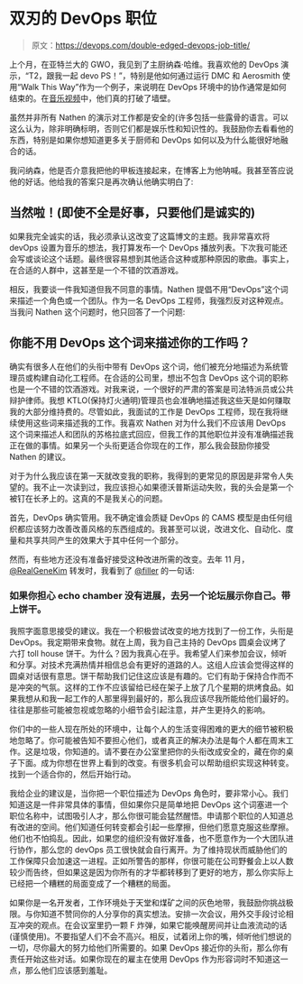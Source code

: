 # 双刃的 DevOps 职位

> 原文：<https://devops.com/double-edged-devops-job-title/>

上个月，在亚特兰大的 GWO，我见到了主厨纳森·哈维。我喜欢他的 DevOps 演示，“T2，跟我一起 devo PS！”，特别是他如何通过运行 DMC 和 Aerosmith 使用“Walk This Way”作为一个例子，来说明在 DevOps 环境中的协作通常是如何结束的。在[音乐视频](https://youtu.be/4B_UYYPb-Gk)中，他们真的打破了墙壁。

虽然并非所有 Nathen 的演示对工作都是安全的(许多包括一些露骨的语言。可以这么认为，除非明确标明，否则它们都是娱乐性和知识性的。我鼓励你去看看他的东西，特别是如果你想知道更多关于厨师和 DevOps 如何以及为什么能很好地融合的话。

我问纳森，他是否介意我把他的甲板连接起来，在博客上为他呐喊。我甚至答应说他的好话。他给我的答案只是再次确认他确实明白了:

## 当然啦！(即使不全是好事，只要他们是诚实的)

如果我完全诚实的话，我必须承认这改变了这篇博文的主题。我非常喜欢将 devOps 设置为音乐的想法，我打算发布一个 DevOps 播放列表。下次我可能还会写或谈论这个话题。最终很容易想到其他适合这种或那种原因的歌曲。事实上，在合适的人群中，这甚至是一个不错的饮酒游戏。

相反，我要谈一件我知道但我不同意的事情。Nathen 提倡不用“DevOps”这个词来描述一个角色或一个团队。作为一名 DevOps 工程师，我强烈反对这种观点。当我问 Nathen 这个问题时，他只回答了一个问题:

## 你能不用 DevOps 这个词来描述你的工作吗？

确实有很多人在他们的头衔中带有 DevOps 这个词，他们被充分地描述为系统管理员或构建自动化工程师。在合适的公司里，想出不包含 DevOps 这个词的职称也是一个不错的饮酒游戏。对我来说，一个很好的严肃的答案是司法特派员或公共辩护律师。我想 KTLO(保持灯火通明)管理员也会准确地描述我这些天是如何赚取我的大部分维持费的。尽管如此，我面试的工作是 DevOps 工程师，现在我将继续使用这些词来描述我的工作。我喜欢 Nathen 对为什么我们不应该用 DevOps 这个词来描述人和团队的苏格拉底式回应，但我工作的其他职位并没有准确描述我正在做的事情。如果另一个头衔更适合你现在的工作，那么我会鼓励你接受 Nathen 的建议。

对于为什么我应该在第一天就改变我的职称，我得到的更常见的原因是非常令人失望的。我不止一次读到过，我应该担心如果德沃普斯运动失败，我的头会是第一个被钉在长矛上的。这真的不是我关心的问题。

首先，DevOps 确实管用。我不确定谁会质疑 DevOps 的 CAMS 模型是由任何组织都应该努力改善改善风格的东西组成的。我甚至可以说，改进文化、自动化、度量和共享共同产生的效果大于其中任何一个部分。

然而，有些地方还没有准备好接受这种改进所需的改变。去年 11 月， [@RealGeneKim](https://twitter.com/RealGeneKim) 转发时，我看到了 [@filler](https://twitter.com/filler) 的一句话:

### 如果你担心 echo chamber 没有进展，去另一个论坛展示你自己。带上饼干。

我照字面意思接受的建议。我在一个积极尝试改变的地方找到了一份工作，头衔是 DevOps。我定期带来食物。就在上周，我为自己主持的 DevOps 圆桌会议烤了六打 toll house 饼干。为什么？因为我真心在乎。我希望人们来参加会议，倾听和分享。对技术充满热情并相信总会有更好的道路的人。这组人应该会觉得这样的圆桌对话很有意思。饼干帮助我们记住这应该是有趣的。它们有助于保持合作而不是冲突的气氛。这样的工作不应该留给已经在架子上放了几个星期的烘烤食品。如果我想从和我一起工作的人那里得到最好的，那么我应该尽我所能给他们最好的。往往是那些可能被忽视或忽略的小细节会引起注意，并产生更持久的影响。

你们中的一些人现在所处的环境中，让每个人的生活变得困难的更大的细节被积极地忽略了。你可能被告知不要担心他们，或者真正的解决办法是每个人都在周末工作。这是垃圾，你知道的。请不要在办公室里把你的头衔改成安全的，藏在你的桌子下面。成为你想在世界上看到的改变。有很多机会可以帮助组织实现这种转变。找到一个适合你的，然后开始行动。

我给企业的建议是，当你把一个职位描述为 DevOps 角色时，要非常小心。我们知道这是一件非常具体的事情，但如果你只是简单地把 DevOps 这个词塞进一个职位名称中，试图吸引人才，那么你很可能会猛然醒悟。申请那个职位的人知道总有改进的空间。他们知道任何转变都会引起一些摩擦，但他们愿意克服这些摩擦。他们也不怕捣乱。因此，如果您的组织没有做好准备，也不愿意作为一个大团队进行协作，那么您的 devOps 员工很快就会自行离开。为了维持现状而威胁他们的工作保障只会加速这一进程。正如所警告的那样，你很可能在公司野餐会上以人数较少而告终，但如果这是因为你所有的才华都转移到了更好的地方，那么你实际上已经把一个糟糕的局面变成了一个糟糕的局面。

如果你是一名开发者，工作环境处于天堂和煤矿之间的灰色地带，我鼓励你挑战极限。与你知道不赞同你的人分享你的真实想法。安排一次会议，用外交手段讨论相互冲突的观点。在会议室里扔一颗 F 炸弹，如果它能唤醒房间并让血液流动的话(谨慎使用)。不要指望人们不会不高兴。相反，试着闭上你的嘴，倾听他们想说的一切，尽你最大的努力给他们所需要的。如果 DevOps 接近你的头衔，那么你有责任开始这些对话。如果你现在的雇主在使用 DevOps 作为形容词时不知道这一点，那么他们应该感到羞耻。